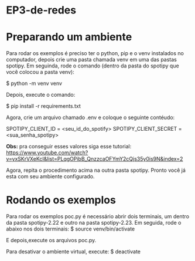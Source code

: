 # EP3-de-redes
# Preparando um ambiente
Para rodar os exemplos é preciso ter o python, pip e o venv instalados no computador, depois crie uma pasta chamada venv em uma das pastas spotipy.
Em seguinda, rode o comando (dentro da pasta do spotipy que você colocou a pasta venv):

  $ python -m venv venv

Depois, execute o comando:

  $ pip install -r requirements.txt

Agora, crie um arquivo chamado .env e coloque o seguinte contéudo:

  SPOTIPY_CLIENT_ID = <seu_id_do_spotify>
  SPOTIPY_CLIENT_SECRET = <sua_senha_spotipy>
  
  **Obs:** pra conseguir esses valores siga esse tutorial: https://www.youtube.com/watch?v=yxSKrVXeKcI&list=PLqgOPibB_QnzzcaOFYmY2cQjs35y0is9N&index=2

Agora, repita o procedimento acima na outra pasta spotipy. Pronto você já esta com seu ambiente configurado.

# Rodando os exemplos
Para rodar os exemplos poc.py é necessário abrir dois terminais, um dentro da pasta spotipy-2.22 e outro na pasta spotipy-2.23.
Em seguida, rode o abaixo nos dois terminais:
  $ source venv/bin/activate

E depois,execute os arquivos poc.py.

Para desativar o ambiente virtual, execute:
  $ deactivate
